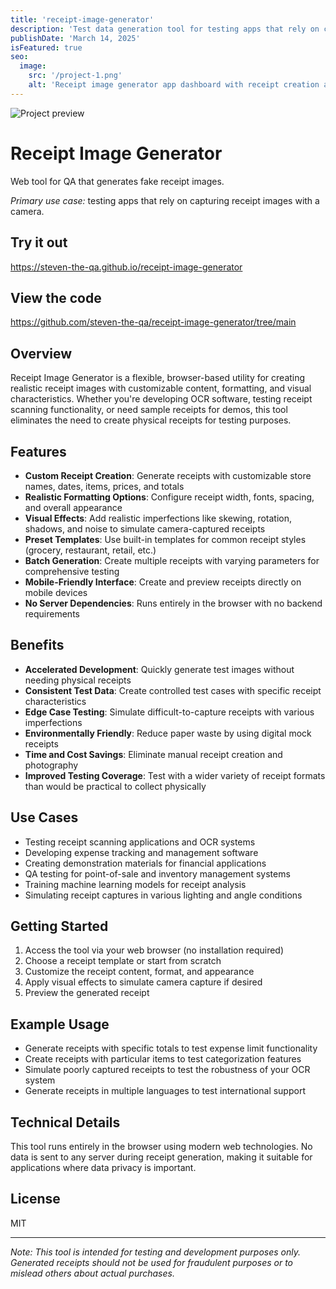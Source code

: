 ```yaml
---
title: 'receipt-image-generator'
description: 'Test data generation tool for testing apps that rely on capturing receipt images with a camera.'
publishDate: 'March 14, 2025'
isFeatured: true
seo:
  image:
    src: '/project-1.png'
    alt: 'Receipt image generator app dashboard with receipt creation and formatting tools on the left, the generated receipt image on the right.'
---
```


![Project preview](/project-1.png)

# Receipt Image Generator

Web tool for QA that generates fake receipt images.

_Primary use case:_ testing apps that rely on capturing receipt images with a camera.

## Try it out

https://steven-the-qa.github.io/receipt-image-generator

## View the code

https://github.com/steven-the-qa/receipt-image-generator/tree/main

## Overview

Receipt Image Generator is a flexible, browser-based utility for creating realistic receipt images with customizable content, formatting, and visual characteristics. Whether you're developing OCR software, testing receipt scanning functionality, or need sample receipts for demos, this tool eliminates the need to create physical receipts for testing purposes.

## Features

- **Custom Receipt Creation**: Generate receipts with customizable store names, dates, items, prices, and totals
- **Realistic Formatting Options**: Configure receipt width, fonts, spacing, and overall appearance
- **Visual Effects**: Add realistic imperfections like skewing, rotation, shadows, and noise to simulate camera-captured receipts
- **Preset Templates**: Use built-in templates for common receipt styles (grocery, restaurant, retail, etc.)
- **Batch Generation**: Create multiple receipts with varying parameters for comprehensive testing
- **Mobile-Friendly Interface**: Create and preview receipts directly on mobile devices
- **No Server Dependencies**: Runs entirely in the browser with no backend requirements

## Benefits

- **Accelerated Development**: Quickly generate test images without needing physical receipts
- **Consistent Test Data**: Create controlled test cases with specific receipt characteristics
- **Edge Case Testing**: Simulate difficult-to-capture receipts with various imperfections
- **Environmentally Friendly**: Reduce paper waste by using digital mock receipts
- **Time and Cost Savings**: Eliminate manual receipt creation and photography
- **Improved Testing Coverage**: Test with a wider variety of receipt formats than would be practical to collect physically

## Use Cases

- Testing receipt scanning applications and OCR systems
- Developing expense tracking and management software
- Creating demonstration materials for financial applications
- QA testing for point-of-sale and inventory management systems
- Training machine learning models for receipt analysis
- Simulating receipt captures in various lighting and angle conditions

## Getting Started

1. Access the tool via your web browser (no installation required)
2. Choose a receipt template or start from scratch
3. Customize the receipt content, format, and appearance
4. Apply visual effects to simulate camera capture if desired
5. Preview the generated receipt

## Example Usage

- Generate receipts with specific totals to test expense limit functionality
- Create receipts with particular items to test categorization features
- Simulate poorly captured receipts to test the robustness of your OCR system
- Generate receipts in multiple languages to test international support

## Technical Details

This tool runs entirely in the browser using modern web technologies. No data is sent to any server during receipt generation, making it suitable for applications where data privacy is important.

## License

MIT

---

_Note: This tool is intended for testing and development purposes only. Generated receipts should not be used for fraudulent purposes or to mislead others about actual purchases._
